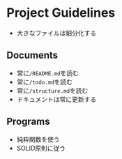# Project Guidelines

* 大きなファイルは細分化する

## Documents

* 常に`/README.md`を読む
* 常に`/todo.md`を読む
* 常に`/structure.md`を読む
* ドキュメントは常に更新する

## Programs

* 純粋関数を使う
* SOLID原則に従う
